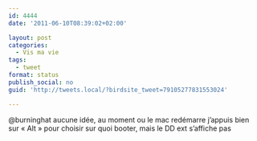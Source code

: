 ```yaml
---
id: 4444
date: '2011-06-10T08:39:02+02:00'

layout: post
categories:
  - Vis ma vie
tags:
  - tweet
format: status
publish_social: no
guid: 'http://tweets.local/?birdsite_tweet=79105277831553024'

---
```


@burninghat aucune idée, au moment ou le mac redémarre j’appuis bien sur « Alt » pour choisir sur quoi booter, mais le DD ext s’affiche pas